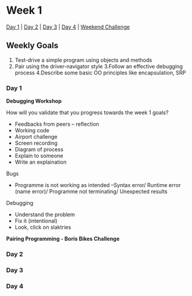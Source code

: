 # Week 1


[Day 1](#day-1)  |  [Day 2](#day-2)  |  [Day 3](#day-3)  |  [Day 4](#day-4)  |  [Weekend Challenge](#weekend-challenge)

## Weekly Goals

1. Test-drive a simple program using objects and methods
2. Pair using the driver-navigator style
3.Follow an effective debugging process
4.Describe some basic OO principles like encapsulation, SRP

### Day 1

**Debugging Workshop**

How will you validate that you progress towards the week 1 goals?
-	Feedbacks from peers – reflection
-	Working code 
-	Airport challenge
-	Screen recording
-	Diagram of process
-	Explain to someone
-	Write an explaination

Bugs
-	Programme is not working as intended –Syntax error/ Runtime error (name error)/ Programme not terminating/ Unexpected results

Debugging
-	Understand the problem
-	Fix it (intentional)
-	Look, click on slaktries

**Pairing Programming - Boris Bikes Challenge**


### Day 2

### Day 3

### Day 4
